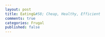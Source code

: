 ```yaml
---
layout: post
title: Eating&#58; Cheap, Healthy, Efficient
comments: true
categories: Frugal
published: false
---
```

